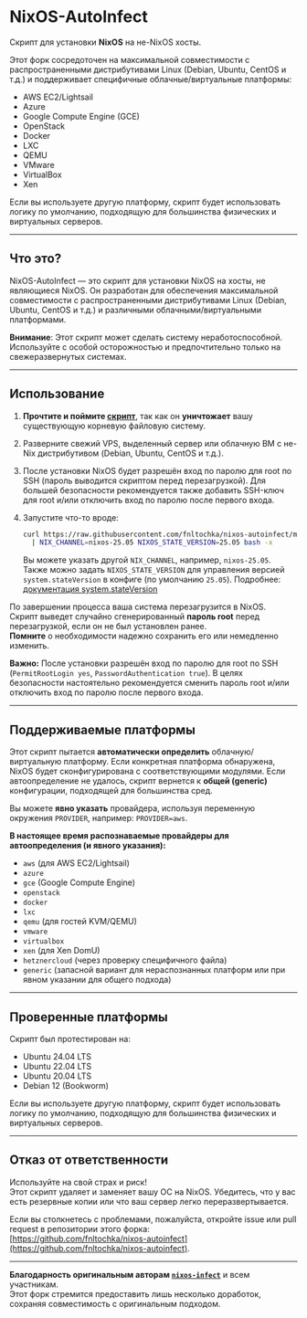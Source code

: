 # NixOS-AutoInfect

Скрипт для установки **NixOS** на не-NixOS хосты.

Этот форк сосредоточен на максимальной совместимости с распространенными дистрибутивами Linux (Debian, Ubuntu, CentOS и т.д.) и поддерживает специфичные облачные/виртуальные платформы:

- AWS EC2/Lightsail
- Azure
- Google Compute Engine (GCE)
- OpenStack
- Docker
- LXC
- QEMU
- VMware
- VirtualBox
- Xen

Если вы используете другую платформу, скрипт будет использовать логику по умолчанию, подходящую для большинства физических и виртуальных серверов.

---

## Что это?

NixOS-AutoInfect — это скрипт для установки NixOS на хосты, не являющиеся NixOS. Он разработан для обеспечения максимальной совместимости с распространенными дистрибутивами Linux (Debian, Ubuntu, CentOS и т.д.) и различными облачными/виртуальными платформами.

**Внимание**: Этот скрипт может сделать систему неработоспособной. Используйте с особой осторожностью и предпочтительно только на свежеразвернутых системах.

---

## Использование

1. **Прочтите и поймите [скрипт](nixos-autoinfect)**, так как он **уничтожает** вашу существующую корневую файловую систему.
2. Разверните свежий VPS, выделенный сервер или облачную ВМ с не-Nix дистрибутивом (Debian, Ubuntu, CentOS и т.д.).
3. После установки NixOS будет разрешён вход по паролю для root по SSH (пароль выводится скриптом перед перезагрузкой). Для большей безопасности рекомендуется также добавить SSH-ключ для root и/или отключить вход по паролю после первого входа.
4. Запустите что-то вроде:

    ```bash
    curl https://raw.githubusercontent.com/fnltochka/nixos-autoinfect/main/nixos-autoinfect \
      | NIX_CHANNEL=nixos-25.05 NIXOS_STATE_VERSION=25.05 bash -x
    ```

    Вы можете указать другой `NIX_CHANNEL`, например, `nixos-25.05`.
    Также можно задать `NIXOS_STATE_VERSION` для управления версией `system.stateVersion` в конфиге (по умолчанию `25.05`).
    Подробнее: [документация system.stateVersion](https://search.nixos.org/options?channel=unstable&show=system.stateVersion&from=0&size=50&sort=relevance&type=packages&query=system.stateVersion)

По завершении процесса ваша система перезагрузится в NixOS.  
Скрипт выведет случайно сгенерированный **пароль root** перед перезагрузкой, если он не был установлен ранее.  
**Помните** о необходимости надежно сохранить его или немедленно изменить.

**Важно:** После установки разрешён вход по паролю для root по SSH (`PermitRootLogin yes`, `PasswordAuthentication true`).
В целях безопасности настоятельно рекомендуется сменить пароль root и/или отключить вход по паролю после первого входа.

---

## Поддерживаемые платформы

Этот скрипт пытается **автоматически определить** облачную/виртуальную платформу. Если конкретная платформа обнаружена, NixOS будет сконфигурирована с соответствующими модулями. Если автоопределение не удалось, скрипт вернется к **общей (generic)** конфигурации, подходящей для большинства сред.

Вы можете **явно указать** провайдера, используя переменную окружения `PROVIDER`, например: `PROVIDER=aws`.

**В настоящее время распознаваемые провайдеры для автоопределения (и явного указания):**

- `aws` (для AWS EC2/Lightsail)
- `azure`
- `gce` (Google Compute Engine)
- `openstack`
- `docker`
- `lxc`
- `qemu` (для гостей KVM/QEMU)
- `vmware`
- `virtualbox`
- `xen` (для Xen DomU)
- `hetznercloud` (через проверку специфичного файла)
- `generic` (запасной вариант для нераспознанных платформ или при явном указании для общего подхода)

---

## Проверенные платформы

Скрипт был протестирован на:

- Ubuntu 24.04 LTS
- Ubuntu 22.04 LTS
- Ubuntu 20.04 LTS
- Debian 12 (Bookworm)

Если вы используете другую платформу, скрипт будет использовать логику по умолчанию, подходящую для большинства физических и виртуальных серверов.

---

## Отказ от ответственности

Используйте на свой страх и риск!  
Этот скрипт удаляет и заменяет вашу ОС на NixOS. Убедитесь, что у вас есть резервные копии или что ваш сервер легко переразвертывается.

Если вы столкнетесь с проблемами, пожалуйста, откройте issue или pull request в репозитории этого форка:  
[https://github.com/fnltochka/nixos-autoinfect](https://github.com/fnltochka/nixos-autoinfect).

---

**Благодарность оригинальным авторам [`nixos-infect`](https://github.com/elitak/nixos-infect)** и всем участникам.  
Этот форк стремится предоставить лишь несколько доработок, сохраняя совместимость с оригинальным подходом.
